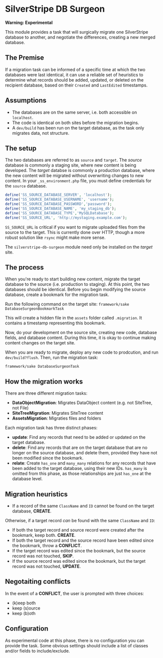# SilverStripe DB Surgeon

**Warning: Experimental**

This module provides a task that will surgically migrate one SilverStripe database to another, and negotiate the differences, creating a new merged database.

## The Premise
If a migration task can be informed of a specific time at which the two databases were last identical, it can use a reliable set of heuristics to determine what records should be added, updated, or deleted on the recipient database, based on their `Created` and `LastEdited` timestamps.

## Assumptions
* The databases are on the same server, i.e. both accessible on `localhost`.
* The code is identical on both sites before the migration begins.
* A `dev/build` has been run on the target database, as the task only migrates data, not structure.

## The setup
The two databases are referred to as `source` and `target`. The *source* database is commonly a staging site, where new content is being developed. The *target* databse is commonly a production database, where the new content will be migrated without overwriting changes to new content. In your `_ss_environment.php` file, you must define credentials for the `source` database.

```php
define('SS_SOURCE_DATABASE_SERVER', 'localhost');
define('SS_SOURCE_DATABASE_USERNAME', 'username');
define('SS_SOURCE_DATABASE_PASSWORD','password');
define('SS_SOURCE_DATABASE_NAME', 'my_staging_db');
define('SS_SOURCE_DATABASE_TYPE','MySQLDatabase');
define('SS_SOURCE_URL', 'http://mystaging.example.com');
```

`SS_SOURCE_URL` is critical if you want to migrate uploaded files from the source to the target. This is currently done over HTTP, though a more robust solution like `rsync` might make more sense.

The `silverstripe-db-surgeon` module need only be installed on the *target* site.

## The process
When you're ready to start building new content, migrate the target database to the source (i.e. production to staging). At this point, the two databases should be identical. Before you begin modifying the source database, create a bookmark for the migration task.

Run the following command on the target site:
`framework/sake DatabaseSurgeonBookmarkTask`

This will create a hidden file in the `assets` folder called `.migration`. It contains a timestamp representing this bookmark.

Now, do your development on the source site, creating new code, database fields, and database content. During this time, it is okay to continue making content changes on the target site.

When you are ready to migrate, deploy any new code to prodcution, and run `dev/build?flush`. Then, run the migration task:

`framework/sake DatabaseSurgeonTask`

## How the migration works

There are three different migration tasks:
* **DataObjectMigration**: Migrates DataObject content (e.g. not SiteTree, not File)
* **SiteTreeMigration**: Migrates SiteTree content
* **AssetsMigration**: Migraties files and folders

Each migration task has three distinct phases:
* **update**: Find any records that need to be added or updated on the target database.
* **delete**: Find any records that are on the target database that are no longer on the source database, and delete them, provided they have not been modified since the bookmark.
* **relate**: Create `has_one` and `many_many` relations for any records that have been added to the target database, using their new IDs. `has_many` is omitted from this phase, as those relationships are just `has_one` at the database level.

## Migration heuristics
* If a record of the same `ClassName` and `ID` cannot be found on the target database, **CREATE**.

Otherwise, if a target record *can* be found with the same `ClassName` and `ID`:
* If both the target record and source record were created after the bookmark, keep both. **CREATE**.
* If both the target record and the source record have been edited since the bookmark, throw a **CONFLICT**.
* If the target record was edited since the bookmark, but the source record was not touched, **SKIP**.
* If the source record was edited since the bookmark, but the target record was not touched, **UPDATE**.

## Negotaiting conflicts

In the event of a **CONFLICT**, the user is prompted with three choices:
* (k)eep both
* keep (s)ource
* keep (b)oth

## Configuration
As experimental code at this phase, there is no configuration you can provide the task. Some obvious settings should include a list of classes and/or fields to include/exclude.


